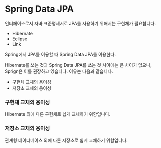 # Spring Data JPA

인터페이스로서 자바 표준명세서로 JPA를 사용하기 위해서는 구현체가 필요합니다. 

- Hibernate
- Eclipse
- Link

Spring에서 JPA를 이용할 때 Spring Data JPA를 이용한다. 

Hibernate를 쓰는 것과 Spring Data JPA를 쓰는 것 사이에는 큰 차이가 없으나, Sprign은 이를 권장하고 있습니다. 이유는 다음과 같습니다.

- 구현체 교체의 용이성
- 저장소 교체의 용이성

### 구현체 교체의 용이성
Hibernate 외에 다른 구현체로 쉽게 교체하기 위함입니다.

### 저장소 교체의 용이성
관계형 데이터베이스 외에 다른 저장소로 쉽게 교체하기 위함입니다.